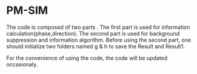 # PM-SIM
The code is composed of two parts .
The first part is used for information calculation(phase,direction).
The second part is used for background suppression and information algorithm.
Before using the second part, one should initialize two folders named g & h to save the Result and Result1.

For the convenience of using the code, the code will be updated occasionaly.

